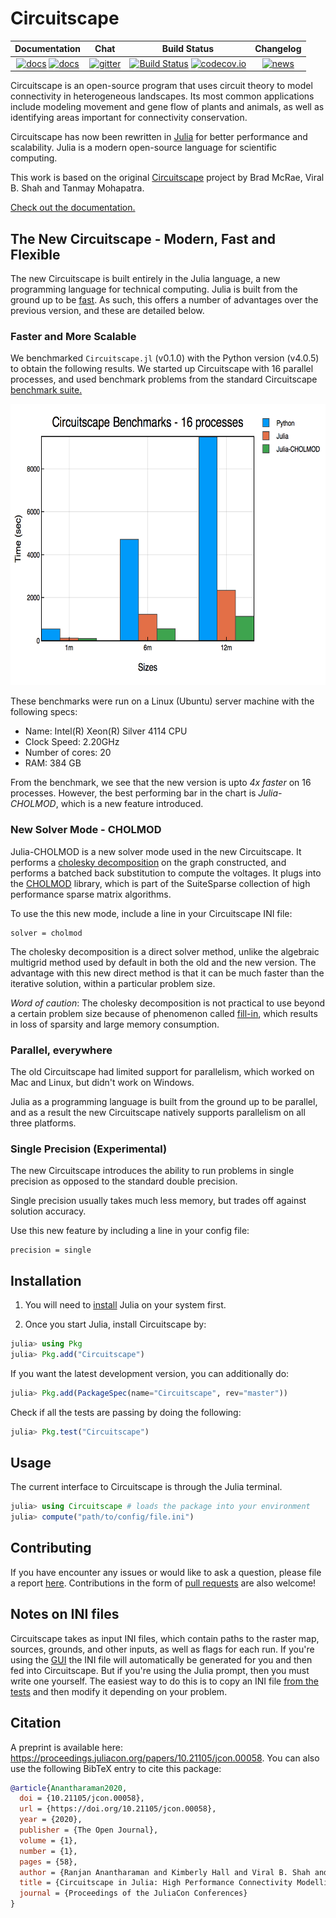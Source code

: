# Circuitscape


| **Documentation** | **Chat** | **Build Status**| **Changelog**|
|:-----------------------------------------------------:|:------------------------------------:|:-----------:|:-------:|
| [![docs](https://img.shields.io/badge/docs-stable-blue.svg)](https://circuitscape.org/docs) [![docs](https://img.shields.io/badge/docs-latest-blue.svg)](https://docs.circuitscape.org/Circuitscape.jl/latest/) | [![gitter](https://badges.gitter.im/Circuitscape/Circuitscape.jl.png)](https://gitter.im/Circuitscape/Circuitscape.jl) | [![Build Status](https://github.com/Circuitscape/Circuitscape.jl/workflows/CI/badge.svg)](https://github.com/Circuitscape/Circuitscape.jl/actions?query=workflow%3ACI) [![codecov.io](http://codecov.io/github/Circuitscape/Circuitscape.jl/coverage.svg?branch=master)](http://codecov.io/github/Circuitscape/Circuitscape.jl?branch=master) | [![news](https://img.shields.io/static/v1?label=version&message=v5.7.1&color=orange)](https://github.com/Circuitscape/Circuitscape.jl/releases) |

Circuitscape is an open-source program that uses circuit theory to model connectivity 
in heterogeneous landscapes. Its most common applications include modeling movement and gene flow 
of plants and animals, as well as identifying areas important for connectivity conservation. 

Circuitscape has now been rewritten in [Julia](https://julialang.org) for better performance and scalability. Julia is a modern open-source language for scientific computing. 

This work is based on the original [Circuitscape](https://github.com/Circuitscape/Circuitscape) project by Brad McRae, Viral B. Shah 
and Tanmay Mohapatra. 

[Check out the documentation.](https://circuitscape.org/docs)


## The New Circuitscape - Modern, Fast and Flexible

The new Circuitscape is built entirely in the Julia language, a new
programming language for technical computing. Julia is built from the
ground up to be [fast](http://julialang.org/benchmarks). As such, this offers a
number of advantages over the previous version, and these are detailed below.

### Faster and More Scalable

We benchmarked `Circuitscape.jl` (v0.1.0) with the Python version (v4.0.5) to obtain the
following results. We started up Circuitscape with 16 parallel processes,
and used benchmark problems from the standard Circuitscape 
[benchmark suite.](https://github.com/Circuitscape/BigTests)

<img src="docs/src/benchmark/benchmark.png" width=650 height=450>

These benchmarks were run on a Linux (Ubuntu) server machine with the following specs: 
* Name: Intel(R) Xeon(R) Silver 4114 CPU 
* Clock Speed: 2.20GHz
* Number of cores: 20  
* RAM: 384 GB

From the benchmark, we see that the new version is upto *4x faster*
on 16 processes. However, the best performing bar in the chart is 
_Julia-CHOLMOD_, which is a new feature introduced.

### New Solver Mode - CHOLMOD

Julia-CHOLMOD is a new solver mode used in the new Circuitscape. It performs a [cholesky
decomposition](https://en.wikipedia.org/wiki/Cholesky_decomposition) on the graph 
constructed, and performs a batched back substitution
to compute the voltages. It plugs into the 
[CHOLMOD](http://faculty.cse.tamu.edu/davis/suitesparse.html) library, 
which is part of the SuiteSparse collection of high performance sparse 
matrix algorithms.

To use the this new mode, include a line in your Circuitscape 
INI file:
```
solver = cholmod
```

The cholesky decomposition is a direct solver method, unlike the algebraic
multigrid method used by default in both the old and the new version.
The advantage with this new direct method is that it can be much faster than
the iterative solution, within a particular problem size. 

*Word of caution*: The cholesky decomposition is not practical
to use beyond a certain problem size because of phenomenon called
[fill-in](https://algowiki-project.org/en/Cholesky_method#Reordering_to_reduce_the_number_of_fill-in_elements), which results in loss of sparsity and large memory consumption.

### Parallel, everywhere 

The old Circuitscape had limited support for parallelism, which worked on Mac and
Linux, but didn't work on Windows. 

Julia as a programming language is built from the ground up to be parallel,
and as a result the new Circuitscape natively supports parallelism on all three
platforms.

### Single Precision (Experimental)

The new Circuitscape introduces the ability to run problems in
single precision as opposed to the standard double precision.

Single precision usually takes much less memory, but trades off
against solution accuracy. 

Use this new feature by including a line in your config file:
```
precision = single
```

## Installation 

1. You will need to [install](https://julialang.org/downloads/) Julia on your system first.  

2. Once you start Julia, install Circuitscape by: 

```julia
julia> using Pkg
julia> Pkg.add("Circuitscape")
```

If you want the latest development version, you can additionally do: 

```julia
julia> Pkg.add(PackageSpec(name="Circuitscape", rev="master"))
```

Check if all the tests are passing by doing the following:

```julia
julia> Pkg.test("Circuitscape")
```

## Usage

The current interface to Circuitscape is through the Julia terminal. 

```julia
julia> using Circuitscape # loads the package into your environment
julia> compute("path/to/config/file.ini")
```

## Contributing

If you have encounter any issues or would like to ask a question, please file 
a report [here](https://github.com/ranjanan/Circuitscape.jl/issues).
Contributions in the form of 
[pull requests](https://github.com/ranjanan/Circuitscape.jl/pulls) are also welcome! 

## Notes on INI files 

Circuitscape takes as input INI files, which contain paths to the raster map, sources, grounds,
and other inputs, as well as flags for each run. If you're using the [GUI](https://circuitscape.org/downloads/)
the INI file will automatically be generated for you and then fed into Circuitscape. But if you're 
using the Julia prompt, then you must write one yourself. The easiest way to do this is to copy 
an INI file [from the tests](https://github.com/Circuitscape/Circuitscape.jl/tree/master/test/input) and then modify it depending on your problem. 

## Citation

A preprint is available here: https://proceedings.juliacon.org/papers/10.21105/jcon.00058. You can also use the following BibTeX entry to cite this package: 
```bibtex
@article{Anantharaman2020,
  doi = {10.21105/jcon.00058},
  url = {https://doi.org/10.21105/jcon.00058},
  year = {2020},
  publisher = {The Open Journal},
  volume = {1},
  number = {1},
  pages = {58},
  author = {Ranjan Anantharaman and Kimberly Hall and Viral B. Shah and Alan Edelman},
  title = {Circuitscape in Julia: High Performance Connectivity Modelling to Support Conservation Decisions},
  journal = {Proceedings of the JuliaCon Conferences}
}

```
